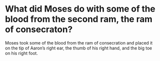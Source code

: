 # What did Moses do with some of the blood from the second ram, the ram of consecraton?

Moses took some of the blood from the ram of consecration and placed it on the tip of Aaron’s right ear, the thumb of his right hand, and the big toe on his right foot.
